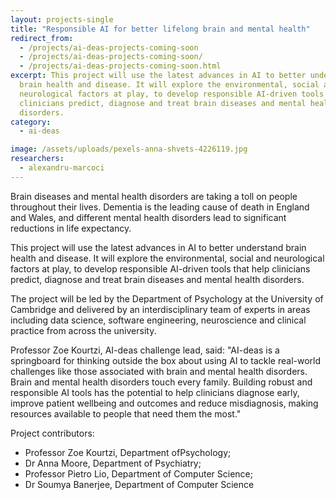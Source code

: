 ```yaml
---
layout: projects-single
title: "Responsible AI for better lifelong brain and mental health"
redirect_from:
  - /projects/ai-deas-projects-coming-soon
  - /projects/ai-deas-projects-coming-soon/
  - /projects/ai-deas-projects-coming-soon.html
excerpt: This project will use the latest advances in AI to better understand
  brain health and disease. It will explore the environmental, social and
  neurological factors at play, to develop responsible AI-driven tools that help
  clinicians predict, diagnose and treat brain diseases and mental health
  disorders.
category:
  - ai-deas

image: /assets/uploads/pexels-anna-shvets-4226119.jpg
researchers:
  - alexandru-marcoci
---
```

Brain diseases and mental health disorders are taking a toll on people throughout their lives. Dementia is the leading cause of death in England and Wales, and different mental health disorders lead to significant reductions in life expectancy.

This project will use the latest advances in AI to better understand brain health and disease. It will explore the environmental, social and neurological factors at play, to develop responsible AI-driven tools that help clinicians predict, diagnose and treat brain diseases and mental health disorders.

The project will be led by the Department of Psychology at the University of Cambridge and delivered by an interdisciplinary team of experts in areas including data science, software engineering, neuroscience and clinical practice from across the university. 

Professor Zoe Kourtzi, AI-deas challenge lead, said: "AI-deas is a springboard for thinking outside the box about using AI to tackle real-world challenges like those associated with brain and mental health disorders. Brain and mental health disorders touch every family. Building robust and responsible AI tools has the potential to help clinicians diagnose early, improve patient wellbeing and outcomes and reduce misdiagnosis, making resources available to people that need them the most."

Project contributors:

* Professor Zoe Kourtzi, Department ofPsychology; 
* Dr Anna Moore, Department of Psychiatry; 
* Professor Pietro Lio, Department of Computer Science; 
* Dr Soumya Banerjee, Department of Computer Science
